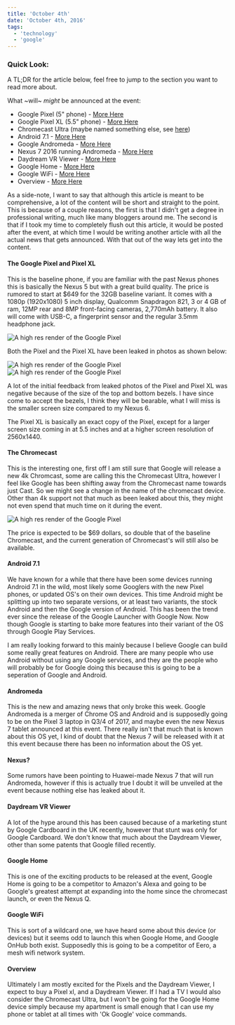 ```yaml
---
title: 'October 4th'
date: 'October 4th, 2016'
tags:
  - 'technology'
  - 'google'
---
```


### Quick Look:

A TL;DR for the article below, feel free to jump to the section you want to read
more about.

What ~will~ <em>might</em> be announced at the event:

- Google Pixel (5" phone) - [More Here](#pixel)
- Google Pixel XL (5.5" phone) - [More Here](#pixel)
- Chromecast Ultra (maybe named something else, see [here](#chromecast))
- Android 7.1 - [More Here](#android)
- Google Andromeda - [More Here](#andromeda)
- Nexus 7 2016 running Andromeda - [More Here](#nexus)
- Daydream VR Viewer - [More Here](#daydream)
- Google Home - [More Here](#home)
- Google WiFi - [More Here](#wifi)
- Overview - [More Here](#overview)

As a side-note, I want to say that although this article is meant to be
comprehensive, a lot of the content will be short and straight to the point.
This is because of a couple reasons, the first is that I didn't get a degree in
professional writing, much like many bloggers around me. The second is that if I
took my time to completely flush out this article, it would be posted after the
event, at which time I would be writing another article with all the actual news
that gets announced. With that out of the way lets get into the content.

#### The Google Pixel and Pixel XL

This is the baseline phone, if you are familiar with the past Nexus phones this
is basically the Nexus 5 but with a great build quality. The price is rumored to
start at \$649 for the 32GB baseline variant. It comes with a 1080p (1920x1080)
5 inch display, Qualcomm Snapdragon 821, 3 or 4 GB of ram, 12MP rear and 8MP
front-facing cameras, 2,770mAh battery. It also will come with USB-C, a
fingerprint sensor and the regular 3.5mm headphone jack.

<img
  src="../../../../../static/images/posts/october4th/pixel.jpg"
  alt="A high res render of the Google Pixel"
  data-css-image
/>

Both the Pixel and the Pixel XL have been leaked in photos as shown below:

<div className="has-image">
<img src="../../../../../static/images/posts/october4th/pixels.jpg" alt="A high res render of the Google Pixel" data-css-image />
</div>
<div className="has-image">
<img src="../../../../../static/images/posts/october4th/pixels_front.jpg" alt="A high res render of the Google Pixel" data-css-image />
</div>

A lot of the initial feedback from leaked photos of the Pixel and Pixel XL was
negative because of the size of the top and bottom bezels. I have since come to
accept the bezels, I think they will be bearable, what I will miss is the
smaller screen size compared to my Nexus 6.

The Pixel XL is basically an exact copy of the Pixel, except for a larger screen
size coming in at 5.5 inches and at a higher screen resolution of 2560x1440.

#### The Chromecast

This is the interesting one, first off I am still sure that Google will release
a new 4k Chromcast, some are calling this the Chromecast Ultra, however I feel
like Google has been shifting away from the Chromecast name towards just Cast.
So we might see a change in the name of the chromecast device. Other than 4k
support not that much as been leaked about this, they might not even spend that
much time on it during the event.

<div className="has-image">
  <img
    src="../../../../../static/images/posts/october4th/chromecast.jpg"
    alt="A high res render of the Google Pixel"
    data-css-image
  />
</div>

The price is expected to be \$69 dollars, so double that of the baseline
Chromecast, and the current generation of Chromecast's will still also be
available.

#### Android 7.1

We have known for a while that there have been some devices running Android 7.1
in the wild, most likely some Googlers with the new Pixel phones, or updated
OS's on their own devices. This time Android might be splitting up into two
separate versions, or at least two variants, the stock Android and then the
Google version of Android. This has been the trend ever since the release of the
Google Launcher with Google Now. Now though Google is starting to bake more
features into their variant of the OS through Google Play Services.

I am really looking forward to this mainly because I believe Google can build
some really great features on Android. There are many people who use Android
without using any Google services, and they are the people who will probably be
for Google doing this because this is going to be a seperation of Google and
Android.

#### Andromeda

This is the new and amazing news that only broke this week. Google Andromeda is
a merger of Chrome OS and Android and is supposedly going to be on the Pixel 3
laptop in Q3/4 of 2017, and maybe even the new Nexus 7 tablet announced at this
event. There really isn't that much that is known about this OS yet, I kind of
doubt that the Nexus 7 will be released with it at this event because there has
been no information about the OS yet.

#### Nexus?

Some rumors have been pointing to Huawei-made Nexus 7 that will run Andromeda,
however if this is actually true I doubt it will be unveiled at the event
because nothing else has leaked about it.

#### Daydream VR Viewer

A lot of the hype around this has been caused because of a marketing stunt by
Google Cardboard in the UK recently, however that stunt was only for Google
Cardboard. We don't know that much about the Daydream Viewer, other than some
patents that Google filled recently.

#### Google Home

This is one of the exciting products to be released at the event, Google Home is
going to be a competitor to Amazon's Alexa and going to be Google's greatest
attempt at expanding into the home since the chromecast launch, or even the
Nexus Q.

#### Google WiFi

This is sort of a wildcard one, we have heard some about this device (or
devices) but it seems odd to launch this when Google Home, and Google OnHub both
exist. Supposedly this is going to be a competitor of Eero, a mesh wifi network
system.

#### Overview

Ultimately I am mostly excited for the Pixels and the Daydream Viewer, I expect
to buy a Pixel xl, and a Daydream Viewer. If I had a TV I would also consider
the Chromecast Ultra, but I won't be going for the Google Home device simply
because my apartment is small enough that I can use my phone or tablet at all
times with 'Ok Google' voice commands.
